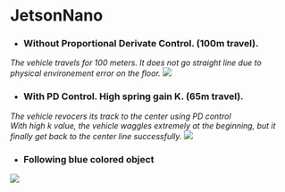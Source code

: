 # JetsonNano

- ### Without Proportional Derivate Control. (100m travel).
*The vehicle travels for 100 meters. It does not go straight line due to physical environement error on the floor.*
![](demos/JetsonNano-withoutPD.gif)  
  
- ### With PD Control. High spring gain K. (65m travel).  
*The vehicle revocers its track to the center using PD control*  
*With high k value, the vehicle waggles extremely at the beginning, but it finally get back to the center line successfully.*
![](demos/JetsonNano-withPD.gif)  
  
- ### Following blue colored object
![](demos/JetsonNano-following2.gif)  


